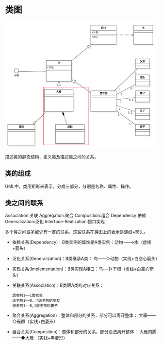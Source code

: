 # 类图

![img](class-diagram.png)

描述类的静态结构，定义类及描述类之间的关系。

## 类的组成

UML中，类用矩形来表示。分成三部分，分别是名称、属性、操作。

## 类之间的联系

Association:关联
Aggregation:聚合
Composition:组合
Dependency:依赖
Generalization:泛化
Interface-Realization:接口实现

多个类之间或多或少有一定的联系，这些联系在类图上的表示是连线+箭头。

- 依赖关系(Dependency)：B类实例的属性是A类实例：动物--->水（虚线+箭头）
- 泛化关系(Generalization)：B类继承A类： 鸟——▷动物（实线+白空心箭头）
- 实现关系(Implementation)：B类实现A接口：鸟---▷下蛋（虚线+白空心箭头）
- 关联关系(Association)：B类跟A类的对应关系：

      唐老鸭1——1唐老爸
      唐老鸭1——0..*唐老鸭的朋友
      唐老鸭1——0,1唐老鸭的妻子

- 聚合关系(Aggregation)：整体和部分的关系，部分可以离开整体： 大雁——◇雁群（实线+白菱形）
- 组合关系(Composition)：整体和部分的关系，部分没法离开整体： 大雁的脚——◆大雁 （实线+黑菱形）
